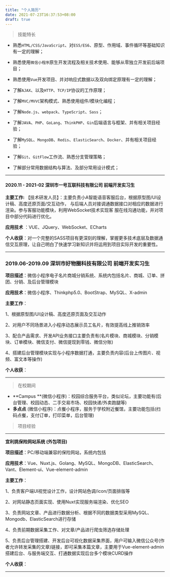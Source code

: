 ```yaml
---
title: "个人简历"
date: 2021-07-23T16:37:53+08:00
draft: true
---
```


> 技能特长

- 熟悉`HTML/CSS/JavaScript`、对`ES5/ES6`、原型、作用域、事件循环等基础知识有一定的理解；

- 熟悉使用`微信小程序`原生开发流程及相关技术使用、能够从零独立开发前后端项目；

- 熟悉使用`Vue`开发项目、并对响应式数据以及双向绑定原理有一定的理解；
- 了解`AJAX`、以及`HTTP`、`TCP/IP`协议的工作原理；
- 了解`MVC/MVVC`架构模式、熟悉使用组件/模块化编程；

- 了解`Node.js`、`webpack`、`TypeScript`、`Sass`；
- 了解`JAVA`、`PHP`、`GoLang`、`ThinkPHP`、`Gin`后端语言与框架、并有相关项目经验；
- 了解`MySQL`、`MongoDB`、`Redis`、`ElasticSearch`、`Docker`、并有相关项目经验；
- 了解`Git`、`GitFlow`工作流、熟悉分支管理策略；
- 了解部分常用数据结构与算法、及部分常用设计模式；

---

####  2020.11 - 2021-02   	     	深圳市一号互联科技有限公司				        前端开发实习生

**主要工作:** 【技术研发人员】：主要负责小A智能语音客服后台，根据原型图/UI设计稿、高度还原页面/交互动作， 与后端人员对接调通数据接口对相应的数据进行渲染。参与客服功能模块，利用WebSocket技术实现客						服在线沟通功能，并对项目中部分代码进行优化。

**应用技术** ：VUE、JQuery、WebSocket、ECharts

**个人收获**：对一个完整的SASS项目有更深刻的理解，掌握更多技术底层及数据通信交互原理，让自己明白了快速学习新知识并将运用到项目实际开发的重要性。

---

###  2019.06-2019.09  深圳市好物圈科技有限公司               前端开发实习生

**项目描述**：微信小程序电子名片商城分销系统、系统内包括名片、商城、订单、拼团、分销、及后台管理模块

**应用技术**：微信小程序、Thinkphp5.0、BootStrap、MySQL、X-admin

**主要工作**：

1、根据原型图/UI设计稿、高度还原页面及交互动作

2、对用户不同场景进入小程序动态展示员工名片，有效提高线上推销效率

3、配合产品需求、开发API业务接口主要负责有(名片模块、商城模块、分销模块、订单模块、微信支付、微信提现到零钱、微信分账)

4、搭建后台管理模块实现与小程序数据打通，主要负责内容(后台上传图片、视频、富文本等操作)

**个人收获**：

---

>在校期间

- **Campus **(微信小程序)：校园综合服务平台，类似论坛，主要功能有(后台管理、校园动态、二手交易市场、校园快递/外卖跑腿等)
- **多点点** (微信小程序)：点餐小程序，服务于学校附近餐馆，主要功能包括(扫码点餐，支付订单，打印菜单，后台管理)

> 项目经验

---

**宜利挑保险网站系统 (外包项目)** 

**项目描述**：PC/移动端兼容的保险网站，系统内包括

**应用技术**：Vue、Nuxt.js、Golang、MySQL、MongoDB、ElasticSearch、Vant、Element-ui、Vue-element-admin

**主要工作**：

1、负责客户端UI视觉设计工作，设计网站色调/icon/页面排版等

2、对网站静态页面实现、使用Nuxt实现服务端渲染、优化SEO

3、负责网站文章、产品进行数据分析、根据不同的数据类型采用MySQL、Mongodb、ElasticSearch进行存储

4、负责前期数据采集工作、对文章/产品进行爬虫筛选存储处理

5、负责后台管理搭建、开发后台可视化数据采集界面，用户可输入微信公众号(作者允许转发采集的文章)链接，即可采集本篇文章，主要用于Vue-element-admin搭建后台、与服务端交互、打通数据实现后台多个模块CURD操作

**个人收获**：

---



